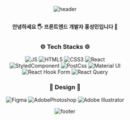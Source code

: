 <div align=center>
  
![header](https://capsule-render.vercel.app/api?section=header&type=transparent&height=150&text=Sungmin's%20GitHub&fontSize=60&fontColor=008CCA&stroke=0057A1&strokeWidth=2&desc=Front-End%20Developer%20⌨️&descSize=28&descAlignY=80&descAlign=62)
  
  ##
  
  #### 안녕하세요 🖐 프론트엔드 개발자 홍성민입니다 👻
  
  ##

### ⚙️ Tech Stacks ⚙️

 ![JS](https://img.shields.io/badge/JavaScript-F7DF1E?style=flat-square&logo=JavaScript&logoColor=white)
  ![HTML5](https://img.shields.io/badge/HTML-E34F26?style=flat-square&logo=HTML5&logoColor=white)
  ![CSS3](https://img.shields.io/badge/CSS-1572B6?style=flat-square&logo=CSS3&logoColor=white)
  ![React](https://img.shields.io/badge/React-61DAFB?style=flat-square&logo=React&logoColor=white)  
  ![StyledComponent](https://img.shields.io/badge/Styled-Components-DB7093?style=flat-square&logo=styledcomponents&logoColor=white)
  ![PostCss](https://img.shields.io/badge/PostCss-DD3A0A?style=flat-square&logo=postcss&logoColor=white)
  ![Material UI](https://img.shields.io/badge/Material%20UI-007FFF?style=flat-square&logo=mui&logoColor=white)  
  ![React Hook Form](https://img.shields.io/badge/React%20Hook%20Form-EC5990?style=flat-square&logo=reacthookform&logoColor=white)
  ![React Query](https://img.shields.io/badge/React%20Query-FF4154?style=flat-square&logo=reactquery&logoColor=white)

### 🎨 Design 🎨
 ![Figma](https://img.shields.io/badge/Figma-F24E1E?style=flat-square&logo=Figma&logoColor=white) ![AdobePhotoshop](https://img.shields.io/badge/Photoshop-31A8FF?style=flat-square&logo=AdobePhotoshop&logoColor=white) ![Adobe Illustrator](https://img.shields.io/badge/Illustrator-FF9A00?style=flat-square&logo=AdobeIllustrator&logoColor=white)

![footer](https://capsule-render.vercel.app/api?section=footer&type=waving&height=110&color=008CCA)
  
</div>
